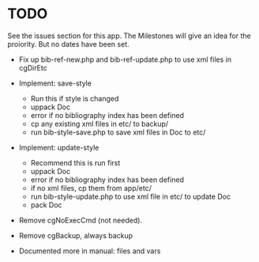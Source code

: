 # TODO

See the issues section for this app. The Milestones will give an idea
for the proiority. But no dates have been set.

- Fix up bib-ref-new.php and bib-ref-update.php to use xml files in
  cgDirEtc

- Implement: save-style
  - Run this if style is changed
  - uppack Doc
  - error if no bibliography index has been defined
  - cp any existing xml files in etc/ to backup/
  - run bib-style-save.php to save xml files in Doc to etc/

- Implement: update-style
  - Recommend this is run first
  - uppack Doc
  - error if no bibliography index has been defined
  - if no xml files, cp them from app/etc/
  - run bib-style-update.php to use xml file in etc/ to update Doc
  - pack Doc

- Remove cgNoExecCmd (not needed).
- Remove cgBackup, always backup

- Documented more in manual: files and vars
